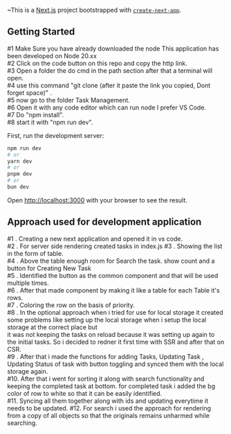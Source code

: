~This is a [Next.js](https://nextjs.org/) project bootstrapped with [`create-next-app`](https://github.com/vercel/next.js/tree/canary/packages/create-next-app).

## Getting Started
#1 Make Sure you have already downloaded the node This application has been developed on Node 20.xx <br>
#2 Click on the code button on this repo and copy the http link. <br>
#3 Open a folder the do cmd in the path section after that a terminal will open.<br>
#4 use this command
  "git clone (after it paste the link you copied, Dont forget space)" .<br>
#5 now go to the folder Task Management. <br>
#6 Open it with any code editor which can run node I prefer VS Code. <br>
#7 Do "npm install". <br>
#8 start it with "npm run dev". <br>

First, run the development server:

```bash
npm run dev
# or
yarn dev
# or
pnpm dev
# or
bun dev
```

Open [http://localhost:3000](http://localhost:3000) with your browser to see the result.

## Approach used for development application
#1 . Creating a new next application and opened it in vs code. <br>
#2 . For server side rendering created tasks in index.js
#3 . Showing the list in the form of table. <br>
#4 . Above the table enough room for Search the task. show count and a button for Creating New Task <br>
#5 . Identified the button as the common component and that will be used multiple times.<br>
#6 . After that made component by making it like a table for each Table it's rows. <br>
#7 . Coloring the row on the basis of priority. <br>
#8 . In the optional approach when i tried for use for local storage it created some problems like setting up the local storage when i setup the local storage at the correct place but   
     it was not keeping the tasks on reload because it was setting up again to the initial tasks.
     So i decided to redner it first time with SSR and after that on CSR. <br>
#9 . After that i made the functions for adding Tasks, Updating Task , Updating Status of task with button toggling and synced them with the local storage again.<br>
#10. After that i went for sorting it along with search functionality and keeping the completed task at bottom. for completed task i added the bg color of row to white so that it can be      easily identified.<br>
#11. Syncing all them together along with ids and updating everytime it needs to be updated.
#12. For search i used the approach for rendering from a copy of all objects so that the originals remains unharmed while searching.

